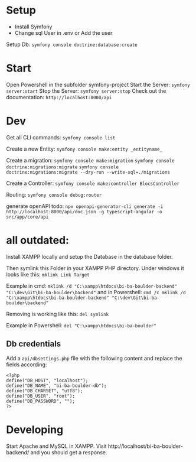 # Setup
- Install Symfony
- Change sql User in .env or Add the user

Setup Db:
``symfony console doctrine:database:create``

# Start
Open Powershell in the subfolder symfony-project
Start the Server: ``symfony server:start``
Stop the Server: ``symfony server:stop``
Check out the documentation: ``http://localhost:8000/api``

# Dev
Get all CLI commands:
``symfony console list``

Create a new Entity:
``symfony console make:entity _entityname_``

Create a migration:
``symfony console make:migration``
``symfony console doctrine:migrations:migrate``
``symfony console doctrine:migrations:migrate --dry-run --write-sql=./migrations``

Create a Controller:
``symfony console make:controller BlocsController``

Routing:
``symfony console debug:router``

generate openAPI todo:
``npx openapi-generator-cli generate -i http://localhost:8000/api/doc.json -g typescript-angular -o src/app/core/api``

# all outdated:
Install XAMPP locally and setup the Database in the database folder.

Then symlink this Folder in your XAMPP PHP directory.
Under windows it looks like this:
``mklink Link Target``

Example in cmd:
``mklink /d "C:\xampp\htdocs\bi-ba-boulder-backend" "C:\dev\Git\bi-ba-boulder\backend"``
and in Powershell:
``cmd /c mklink /d "C:\xampp\htdocs\bi-ba-boulder-backend" "C:\dev\Git\bi-ba-boulder\backend"``

Removing is working like this:
``del symlink``

Example in Powershell:
``del "C:\xampp\htdocs\bi-ba-boulder"``

## Db credentials
Add a `api/dbsettings.php` file with the following content and replace the fields according:
```
<?php
define("DB_HOST", "localhost");
define("DB_NAME", "bi-ba-boulder-db");
define("DB_CHARSET", "utf8");
define("DB_USER", "root");
define("DB_PASSWORD", "");
?>
```
# Developing
Start Apache and MySQL in XAMPP. Visit http://localhost/bi-ba-boulder-backend/ and you should get a response.
